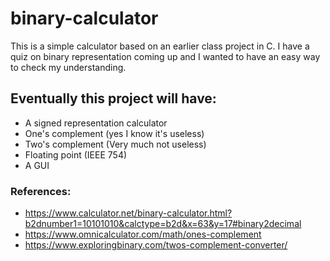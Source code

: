 # binary-calculator

This is a simple calculator based on an earlier class project in C. I have a quiz on binary representation coming up
and I wanted to have an easy way to check my understanding.

## Eventually this project will have:
- A signed representation calculator
- One's complement (yes I know it's useless)
- Two's complement (Very much not useless)
- Floating point (IEEE 754)
- A GUI

### References:
- https://www.calculator.net/binary-calculator.html?b2dnumber1=10101010&calctype=b2d&x=63&y=17#binary2decimal
- https://www.omnicalculator.com/math/ones-complement
- https://www.exploringbinary.com/twos-complement-converter/
